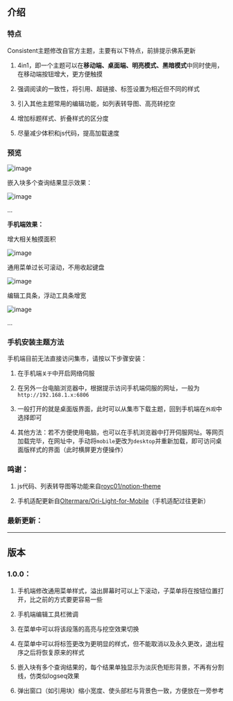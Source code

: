 ## 介绍
### 特点

Consistent主题修改自官方主题，主要有以下特点，前排提示佛系更新

1. 4in1，即一个主题可以在**移动端、桌面端、明亮模式、黑暗模式**中同时使用，在移动端按钮增大，更方便触摸

2. 强调阅读的一致性，将引用、超链接、标签设置为相近但不同的样式

3. 引入其他主题常用的编辑功能，如列表转导图、高亮转挖空

4. 增加标题样式、折叠样式的区分度

5. 尽量减少体积和js代码，提高加载速度

### 预览

![image](https://user-images.githubusercontent.com/64324088/198844972-f45d6871-6c20-46b3-8af1-0f7c2dfad5dc.png)


嵌入块多个查询结果显示效果：

![image](https://user-images.githubusercontent.com/64324088/198844666-11c9072d-d906-4bb7-b1dc-912b3c1d5419.png)

...

**手机端效果：**

增大相关触摸面积

![image](https://user-images.githubusercontent.com/64324088/198844829-deb7def5-f22d-4257-9e0f-5365f4c9ec18.png)

通用菜单过长可滚动，不用收起键盘

![image](https://user-images.githubusercontent.com/64324088/198844879-33398c1f-9d68-43b4-84b8-d783be663366.png)

编辑工具条，浮动工具条增宽

![image](https://user-images.githubusercontent.com/64324088/198844913-0a22d5ac-37cc-459f-8c5f-dce6befdb663.png)

...


### 手机安装主题方法

手机端目前无法直接访问集市，请按以下步骤安装：

1. 在手机端`关于`中开启网络伺服

2. 在另外一台电脑浏览器中，根据提示访问手机端伺服的网址，一般为`http://192.168.1.x:6806`

3. 一般打开的就是桌面版界面，此时可以从集市下载主题，回到手机端在`外观`中选择即可

4. 其他方法：若不方便使用电脑，也可以在手机浏览器中打开伺服网址。等网页加载完毕，在网址中，手动将`mobile`更改为`desktop`并重新加载，即可访问桌面版样式的界面（此时横屏更方便操作）

### 鸣谢：

1. js代码、列表转导图等功能来自[royc01/notion-theme](https://github.com/royc01/notion-theme)

2. 手机适配更新自[Oltermare/Ori-Light-for-Mobile](https://github.com/Oltermare/Ori-Light-for-Mobile)（手机适配过往更新）

### 最新更新：

---

## 版本

### 1.0.0：

1. 手机端修改通用菜单样式，溢出屏幕时可以上下滚动，子菜单将在按钮位置打开，比之前的方式要更容易一些

2. 手机端编辑工具栏微调

3. 在菜单中可以将该段落的高亮与挖空效果切换

4. 在菜单中可以将标签更改为更明显的样式，但不能取消以及永久更改，退出程序之后将恢复原来的样式

5. 嵌入块有多个查询结果的，每个结果单独显示为淡灰色矩形背景，不再有分割线，仿类似logseq效果

6. 弹出窗口（如引用块）缩小宽度、使头部栏与背景色一致，方便放在一旁参考
